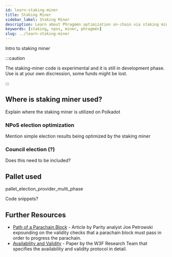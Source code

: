 ```yaml
---
id: learn-staking-miner
title: Staking Miner
sidebar_label: Staking Miner
description: Learn about Phragmén optimization on-chain via staking miners
keywords: [staking, npos, miner, phragmén]
slug: ../learn-staking-miner
---
```


Intro to staking miner

:::caution

The staking-miner code is experimental and it is still in development phase. Use is at your
own discression, some funds might be lost.

:::

## Where is staking miner used?

Explain where the staking miner is utilized on Polkadot

### NPoS election optimization

Mention simple election results being optimized by the staking miner

### Council election (?)

Does this need to be included?

## Pallet used 

pallet_election_provider_multi_phase

Code snippets?

## Further Resources

- [Path of a Parachain Block][life of] - Article by Parity analyst Joe Petrowski expounding on the
  validity checks that a parachain block must pass in order to progress the parachain.
- [Availability and Validity][anv paper] - Paper by the W3F Research Team that specifies the
  availability and validity protocol in detail.

[reed solomon]: https://en.wikipedia.org/wiki/Reed%E2%80%93Solomon_error_correction
[pruning]: https://example.org
[life of]: https://polkadot.network/the-path-of-a-parachain-block/
[anv paper]: https://github.com/w3f/research/tree/85cd4adfccb7d435f21cd9fd249cd1b7f5167537/docs/papers/AnV
